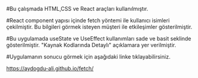 
#Bu çalışmada HTML,CSS ve React araçları kullanılmıştır.

#React  component yapısı içinde fetch yöntemi ile kullanıcı  isimleri çekilmiştir. Bu bilgileri görmek isteyen müşteri ile  etkileşimler gösterilmiştir.

#Bu uygulamada useState ve UseEffect kullanımları sade ve basit seklinde  gösterilmiştir. "Kaynak Kodlarında Detaylı" açıklamara yer verilmiştir.

#Uygulamanın sonucu görmek için aşağıdaki linke tıklayabilirsiniz.


 https://aydogdu-ali.github.io/fetch/
